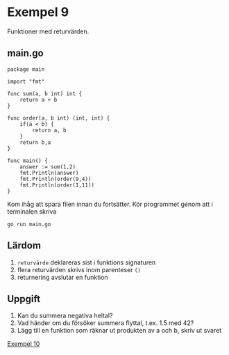 # Exempel 9

Funktioner med returvärden.

## main.go

    package main

	import "fmt"

	func sum(a, b int) int {
	    return a + b
	}

	func order(a, b int) (int, int) {
		if(a < b) {
			return a, b
		}
		return b,a
	}

	func main() {
	    answer := sum(1,2)
	    fmt.Println(answer)
		fmt.Println(order(9,4))
		fmt.Println(order(1,11))
	}

Kom ihåg att spara filen innan du fortsätter. Kör programmet genom att i terminalen skriva

	go run main.go

## Lärdom

1. `returvärde` deklareras sist i funktions signaturen
1. flera returvärden skrivs inom parenteser `()`
1. returnering avslutar en funktion

## Uppgift

1. Kan du summera negativa heltal?
1. Vad händer om du försöker summera flyttal, t.ex. 1.5 med 42?
1. Lägg till en funktion som räknar ut produkten av a och b, skriv ut svaret

[Exempel 10](../exempel9/README.md#exempel-10)
